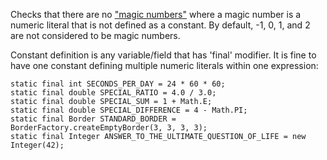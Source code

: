 Checks that there are no [\"magic
numbers\"](https://en.wikipedia.org/wiki/Magic_number_%28programming%29)
where a magic number is a numeric literal that is not defined as a
constant. By default, -1, 0, 1, and 2 are not considered to be magic
numbers.

Constant definition is any variable/field that has \'final\' modifier.
It is fine to have one constant defining multiple numeric literals
within one expression:

    static final int SECONDS_PER_DAY = 24 * 60 * 60;
    static final double SPECIAL_RATIO = 4.0 / 3.0;
    static final double SPECIAL_SUM = 1 + Math.E;
    static final double SPECIAL_DIFFERENCE = 4 - Math.PI;
    static final Border STANDARD_BORDER = BorderFactory.createEmptyBorder(3, 3, 3, 3);
    static final Integer ANSWER_TO_THE_ULTIMATE_QUESTION_OF_LIFE = new Integer(42);
            
